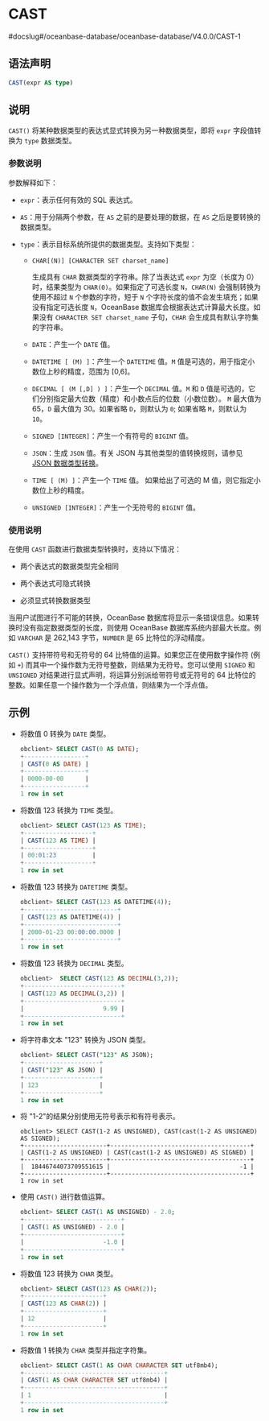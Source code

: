 CAST 
=========================
#docslug#/oceanbase-database/oceanbase-database/V4.0.0/CAST-1


语法声明 
-------------------------

```sql
CAST(expr AS type)
```



说明 
-----------------------

`CAST()` 将某种数据类型的表达式显式转换为另一种数据类型，即将 `expr` 字段值转换为 `type` 数据类型。

### 参数说明 

参数解释如下：

* `expr`：表示任何有效的 SQL 表达式。

  

* `AS`：用于分隔两个参数，在 `AS` 之前的是要处理的数据，在 `AS` 之后是要转换的数据类型。

  

* `type`：表示目标系统所提供的数据类型。支持如下类型： 

  * `CHAR[(N)] [CHARACTER SET charset_name]`

    生成具有 `CHAR` 数据类型的字符串。除了当表达式 `expr` 为空（长度为 0）时，结果类型为 `CHAR(0)`。如果指定了可选长度 `N`，`CHAR(N)` 会强制转换为使用不超过 `N` 个参数的字符，短于 `N` 个字符长度的值不会发生填充；如果没有指定可选长度 `N`，OceanBase 数据库会根据表达式计算最大长度。如果没有 `CHARACTER SET charset_name` 子句，`CHAR` 会生成具有默认字符集的字符串。
    
  
  * `DATE`：产生一个 `DATE` 值。

    
  
  * `DATETIME [ (M) ]`：产生一个 `DATETIME` 值。`M` 值是可选的，用于指定小数位上秒的精度，范围为 \[0,6\]。

    
  
  * `DECIMAL [ (M [,D] ) ]`：产生一个 `DECIMAL` 值。`M` 和 `D` 值是可选的，它们分别指定最大位数（精度）和小数点后的位数（小数位数）。 `M` 最大值为 65，`D` 最大值为 30。如果省略 `D`，则默认为 `0`; 如果省略 `M`，则默认为 `10`。

    
  
  * `SIGNED [INTEGER]`：产生一个有符号的 `BIGINT` 值。

    
  
  * `JSON`：生成 `JSON` 值。有关 JSON 与其他类型的值转换规则，请参见 [JSON 数据类型转换](../../../1.basic-elements/1.data-type/8.json-formatted-data-type/4.json-formatted-data-type-conversion.md)。

    
  
  * `TIME [ (M) ]`：产生一个 `TIME` 值。 如果给出了可选的 M 值，则它指定小数位上秒的精度。

    
  
  * `UNSIGNED [INTEGER]`：产生一个无符号的 `BIGINT` 值。

    
  

  




### 使用说明 

在使用 `CAST` 函数进行数据类型转换时，支持以下情况：

* 两个表达式的数据类型完全相同

  

* 两个表达式可隐式转换

  

* 必须显式转换数据类型

  




当用户试图进行不可能的转换，OceanBase 数据库将显示一条错误信息。如果转换时没有指定数据类型的长度，则使用 OceanBase 数据库系统内部最大长度。例如 `VARCHAR` 是 262,143 字节，`NUMBER` 是 65 比特位的浮动精度。

`CAST()` 支持带符号和无符号的 64 比特值的运算。如果您正在使用数字操作符 (例如 `+`) 而其中一个操作数为无符号整数，则结果为无符号。您可以使用 `SIGNED` 和 `UNSIGNED` 对结果进行显式声明，将运算分别派给带符号或无符号的 64 比特位的整数。如果任意一个操作数为一个浮点值，则结果为一个浮点值。

示例 
-----------------------

* 将数值 0 转换为 `DATE` 类型。

  ```sql
  obclient> SELECT CAST(0 AS DATE);
  +-----------------+
  | CAST(0 AS DATE) |
  +-----------------+
  | 0000-00-00      |
  +-----------------+
  1 row in set
  ```

  

* 将数值 123 转换为 `TIME` 类型。

  ```sql
  obclient> SELECT CAST(123 AS TIME);
  +-------------------+
  | CAST(123 AS TIME) |
  +-------------------+
  | 00:01:23          |
  +-------------------+
  1 row in set
  ```

  

* 将数值 123 转换为 `DATETIME` 类型。

  ```sql
  obclient> SELECT CAST(123 AS DATETIME(4));
  +--------------------------+
  | CAST(123 AS DATETIME(4)) |
  +--------------------------+
  | 2000-01-23 00:00:00.0000 |
  +--------------------------+
  1 row in set
  ```

  

* 将数值 123 转换为 `DECIMAL` 类型。

  ```sql
  obclient>  SELECT CAST(123 AS DECIMAL(3,2));
  +---------------------------+
  | CAST(123 AS DECIMAL(3,2)) |
  +---------------------------+
  |                      9.99 |
  +---------------------------+
  1 row in set
  ```

  

* 将字符串文本 "123" 转换为 JSON 类型。

  ```sql
  obclient> SELECT CAST("123" AS JSON);
  +---------------------+
  | CAST("123" AS JSON) |
  +---------------------+
  | 123                 |
  +---------------------+
  1 row in set
  ```

  

* 将 "1-2"的结果分别使用无符号表示和有符号表示。

  ```unknow
  obclient> SELECT CAST(1-2 AS UNSIGNED), CAST(cast(1-2 AS UNSIGNED) AS SIGNED);
  +-----------------------+---------------------------------------+
  | CAST(1-2 AS UNSIGNED) | CAST(cast(1-2 AS UNSIGNED) AS SIGNED) |
  +-----------------------+---------------------------------------+
  |  18446744073709551615 |                                    -1 |
  +-----------------------+---------------------------------------+
  1 row in set
  ```

  

* 使用 `CAST()` 进行数值运算。

  ```sql
  obclient> SELECT CAST(1 AS UNSIGNED) - 2.0;
  +---------------------------+
  | CAST(1 AS UNSIGNED) - 2.0 |
  +---------------------------+
  |                      -1.0 |
  +---------------------------+
  1 row in set
  ```

  

* 将数值 123 转换为 `CHAR` 类型。

  ```sql
  obclient> SELECT CAST(123 AS CHAR(2));
  +----------------------+
  | CAST(123 AS CHAR(2)) |
  +----------------------+
  | 12                   |
  +----------------------+
  1 row in set
  ```

  

* 将数值 1 转换为 `CHAR` 类型并指定字符集。

  ```sql
  obclient> SELECT CAST(1 AS CHAR CHARACTER SET utf8mb4); 
  +---------------------------------------+
  | CAST(1 AS CHAR CHARACTER SET utf8mb4) |
  +---------------------------------------+
  | 1                                     |
  +---------------------------------------+
  1 row in set
  ```

  



